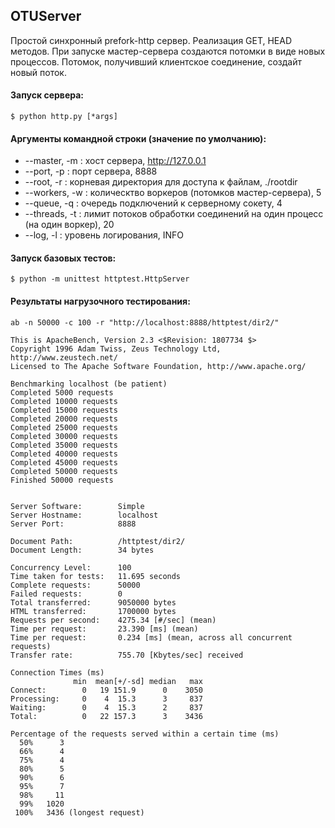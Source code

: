 ## OTUServer
Простой синхронный prefork-http сервер. Реализация GET, HEAD методов.
При запуске мастер-сервера создаются потомки в виде новых процессов. Потомок, получивший клиентское соединение,
создайт новый поток.


#### Запуск сервера:
    $ python http.py [*args]

#### Аргументы командной строки (значение по умолчанию):

* --master, -m :  хост сервера, http://127.0.0.1
* --port, -p :  порт сервера, 8888
* --root, -r :  корневая директория для доступа к файлам, ./rootdir
* --workers, -w :  колическтво воркеров (потомков мастер-сервера), 5
* --queue, -q : очередь подключений к серверному сокету, 4
* --threads, -t : лимит потоков обработки соединений на один процесс (на один воркер), 20
* --log, -l :  уровень логирования, INFO

#### Запуск базовых тестов:
    $ python -m unittest httptest.HttpServer

#### Результаты нагрузочного тестирования:

    ab -n 50000 -c 100 -r "http://localhost:8888/httptest/dir2/"
    
    This is ApacheBench, Version 2.3 <$Revision: 1807734 $>
    Copyright 1996 Adam Twiss, Zeus Technology Ltd, http://www.zeustech.net/
    Licensed to The Apache Software Foundation, http://www.apache.org/
    
    Benchmarking localhost (be patient)
    Completed 5000 requests
    Completed 10000 requests
    Completed 15000 requests
    Completed 20000 requests
    Completed 25000 requests
    Completed 30000 requests
    Completed 35000 requests
    Completed 40000 requests
    Completed 45000 requests
    Completed 50000 requests
    Finished 50000 requests
    
    
    Server Software:        Simple
    Server Hostname:        localhost
    Server Port:            8888
    
    Document Path:          /httptest/dir2/
    Document Length:        34 bytes
    
    Concurrency Level:      100
    Time taken for tests:   11.695 seconds
    Complete requests:      50000
    Failed requests:        0
    Total transferred:      9050000 bytes
    HTML transferred:       1700000 bytes
    Requests per second:    4275.34 [#/sec] (mean)
    Time per request:       23.390 [ms] (mean)
    Time per request:       0.234 [ms] (mean, across all concurrent requests)
    Transfer rate:          755.70 [Kbytes/sec] received
    
    Connection Times (ms)
                  min  mean[+/-sd] median   max
    Connect:        0   19 151.9      0    3050
    Processing:     0    4  15.3      3     837
    Waiting:        0    4  15.3      2     837
    Total:          0   22 157.3      3    3436
    
    Percentage of the requests served within a certain time (ms)
      50%      3
      66%      4
      75%      4
      80%      5
      90%      6
      95%      7
      98%     11
      99%   1020
     100%   3436 (longest request)
    
